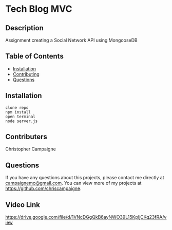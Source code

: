 # Tech Blog MVC

  ## Description 
  Assignment creating a Social Network API using MongooseDB
  ## Table of Contents
  * [Installation](#installation)
  * [Contributing](#contributing)
  * [Questions](#questions)

  
  ## Installation
    clone repo
    npm install
    open terminal
    node server.js

  ## Contributers
  Christopher Campaigne
  ## Questions
  If you have any questions about this projects, please contact me directly at campaignemc@gmail.com. You can view more of my projects at https://github.com/chriscampaigne.
  ## Video Link
https://drive.google.com/file/d/1VNcDGgQkB6ayNWO39L15KpIjCKq23fRA/view